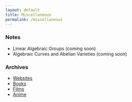 ```yaml
---
layout: default
title: Miscellaneous
permalink: /miscellaneous
---
```



### Notes
- Linear Algebraic Groups (coming soon)
- Algebraic Curves and Abelian Varieties (coming soon)

### Archives
- [Websites](/blog/websites)
- [Books](/blog/books)
- [Films](/blog/films)
- [Anime](/blog/anime)
